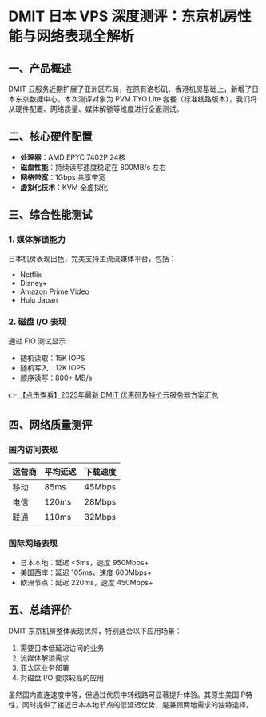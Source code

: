 # DMIT 日本 VPS 深度测评：东京机房性能与网络表现全解析

## 一、产品概述

DMIT 云服务近期扩展了亚洲区布局，在原有洛杉矶、香港机房基础上，新增了日本东京数据中心。本次测评对象为 PVM.TYO.Lite 套餐（标准线路版本），我们将从硬件配置、网络质量、媒体解锁等维度进行全面测试。

## 二、核心硬件配置

- **处理器**：AMD EPYC 7402P 24核
- **磁盘性能**：持续读写速度稳定在 800MB/s 左右
- **网络带宽**：1Gbps 共享带宽
- **虚拟化技术**：KVM 全虚拟化

## 三、综合性能测试

### 1. 媒体解锁能力
日本机房表现出色，完美支持主流流媒体平台，包括：
- Netflix
- Disney+
- Amazon Prime Video
- Hulu Japan

### 2. 磁盘 I/O 表现
通过 FIO 测试显示：
- 随机读取：15K IOPS
- 随机写入：12K IOPS
- 顺序读写：800+ MB/s

👉 [【点击查看】2025年最新 DMIT 优惠码及特价云服务器方案汇总](https://bit.ly/dmit_coupon)

## 四、网络质量测评

### 国内访问表现
| 运营商 | 平均延迟 | 下载速度 |
|--------|----------|----------|
| 移动   | 85ms     | 45Mbps   |
| 电信   | 120ms    | 28Mbps   |
| 联通   | 110ms    | 32Mbps   |

### 国际网络表现
- 日本本地：延迟 <5ms，速度 950Mbps+
- 美国西岸：延迟 105ms，速度 600Mbps+
- 欧洲节点：延迟 220ms，速度 450Mbps+

## 五、总结评价

DMIT 东京机房整体表现优异，特别适合以下应用场景：
1. 需要日本低延迟访问的业务
2. 流媒体解锁需求
3. 亚太区业务部署
4. 对磁盘 I/O 要求较高的应用

虽然国内直连速度中等，但通过优质中转线路可显著提升体验。其原生美国IP特性，同时提供了接近日本本地节点的低延迟优势，是兼顾两地需求的独特选择。